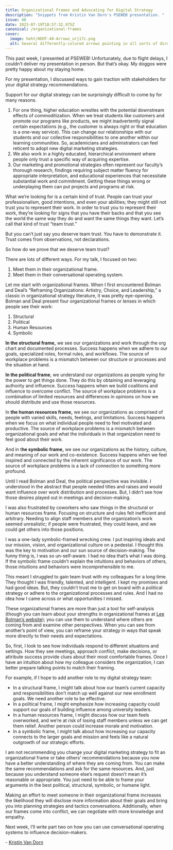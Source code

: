 ```yaml
---
title: Organizational Frames and Advocating for Digital Strategy
description: "Snippets from Kristin Van Dorn's PSEWEB presentation. "
issue: 40
date: 2023-07-19T18:57:32.975Z
canonical: /organizational-frames
cover:
  image: heht/HEHT-40-Arrows_urj17c.png
  alt: Several differently-colored arrows pointing in all sorts of directions.
---
```

This past week, I presented at PSEWEB! Unfortunately, due to flight delays, I couldn’t deliver my presentation in person. But that’s okay. My doggos were pretty happy about my staying home. 

For my presentation, I discussed ways to gain traction with stakeholders for your digital strategy recommendations. 

Support for our digital strategy can be surprisingly difficult to come by for many reasons. 

1. For one thing, higher education wrestles with the potential downstream effects of commoditization. When we treat students like customers and promote our programs like products, we might inadvertently signal certain expectations (e.g., the customer is always right or that education is a one-way service). This can change our relationships with our students and our collective responsibilities to one another within our learning communities. So, academicians and administrators can feel reticent to adopt new digital marketing strategies.
2. We also work in a highly educated, hierarchical environment where people only trust a specific way of acquiring expertise. 
3. Our marketing and promotional strategies often represent our faculty’s thorough research, findings requiring subject matter fluency for appropriate interpretation, and educational experiences that necessitate substantial work and commitment. Getting these things wrong or underplaying them can put projects and programs at risk. 

What we’re looking for is a certain kind of trust. People can trust your professionalism, good intentions, and even your abilities; they might still not trust you to represent their work. In order to trust you to represent their work, they’re looking for signs that you have their backs and that you see the world the same way they do and want the same things they want. Let’s call that kind of trust “team trust.”

But you can’t just say you deserve team trust. You have to demonstrate it. Trust comes from observations, not declarations. 

So how do we prove that we deserve team trust? 

There are lots of different ways. For my talk, I focused on two:

1. Meet them in their organizational frame. 
2. Meet them in their conversational operating system. 

Let me start with organizational frames. When I first encountered Bolman and Deal’s “Reframing Organizations: Artistry, Choice, and Leadership,” a classic in organizational strategy literature, it was pretty eye-opening. Bolman and Deal present four organizational frames or lenses in which people see their work: 

1. Structural 
2. Political 
3. Human Resources
4. Symbolic  

**In the structural frame,** we see our organizations and work through the org chart and documented processes. Success happens when we adhere to our goals, specialized roles, formal rules, and workflows. The source of workplace problems is a mismatch between our structure or processes and the situation at hand. 

**In the political frame**, we understand our organizations as people vying for the power to get things done. They do this by obtaining and leveraging authority and influence. Success happens when we build coalitions and influence to overcome conflict. The source of workplace problems is a combination of limited resources and differences in opinions on how we should distribute and use those resources.

In **the human resources frame,** we see our organizations as comprised of people with varied skills, needs, feelings, and limitations. Success happens when we focus on what individual people need to feel motivated and productive. The source of workplace problems is a mismatch between organizational goals and what the individuals in that organization need to feel good about their work.

And in t**he symbolic frame,** we see our organizations as the history, culture, and meaning of our work and co-existence. Success happens when we feel inspired and connected by the inherent significance of our work. The source of workplace problems is a lack of connection to something more profound.  

Until I read Bolman and Deal, the political perspective was invisible. I understood in the abstract that people needed titles and raises and would want influence over work distribution and processes. But, I didn’t see how those desires played out in meetings and decision-making. 

I was also frustrated by coworkers who saw things in the structural or human resources frame. Focusing on structure and rules felt inefficient and arbitrary. Needing to align staff members and the organization’s work seemed unrealistic; if people were frustrated, they could leave, and we could get others into those positions.

I was a one-lady symbolic-framed wrecking crew. I put inspiring ideals and our mission, vision, and organizational culture on a pedestal. I thought this was the key to motivation and our sun source of decision-making. The funny thing is, I was so un-self-aware. I had no idea that’s what I was doing. If the symbolic frame couldn’t explain the intuitions and behaviors of others, those intuitions and behaviors were incomprehensible to me. 

This meant I struggled to gain team trust with my colleagues for a long time. They thought I was friendly, talented, and intelligent. I kept my promises and had good ideas. But, they couldn’t trust me to get on board with a political strategy or adhere to the organizational processes and rules. And I had no idea how I came across or what opportunities I missed. 

These organizational frames are more than just a tool for self-analysis (though you can learn about your strengths in organizational frames at [Lee Bolman’s website](https://www.leebolman.com/teaching-reframing/)); you can use them to understand where others are coming from and examine other perspectives. When you can see from another’s point of view, you can reframe your strategy in ways that speak more directly to their needs and expectations. 

So, first, I look to see how individuals respond to different situations and settings. How they see meetings, approach conflict, make decisions, or attribute success provide clues about their most comfortable frames. Once I have an intuition about how my colleague considers the organization, I can better prepare talking points to match their framing. 

For example, if I hope to add another role to my digital strategy team: 

* In a structural frame, I might talk about how our team’s current capacity and responsibilities don’t match up well against our new enrollment goals. We need another role to be effective.   
* In a political frame, I might emphasize how increasing capacity could support our goals of building influence among university leaders. 
* In a human resources frame, I might discuss how our team feels overworked, and we’re at risk of losing staff members unless we can get them relief. Another person could increase morale and motivation. 
* In a symbolic frame, I might talk about how increasing our capacity connects to the larger goals and mission and feels like a natural outgrowth of our strategic efforts. 

I am not recommending you change your digital marketing strategy to fit an organizational frame or take others’ recommendations because you now have a better understanding of where they are coming from. You can make the same recommendations and ask for the same resources. And, just because you understand someone else’s request doesn’t mean it’s reasonable or appropriate. You just need to be able to frame your arguments in the best political, structural, symbolic, or humane light. 

Making an effort to meet someone in their organizational frame increases the likelihood they will disclose more information about their goals and bring you into planning strategies and tactics conversations. Additionally, when our frames come into conflict, we can negotiate with more knowledge and empathy.

Next week, I’ll write part two on how you can use conversational operating systems to influence decision-makers.    

\-﻿ [Kristin Van Dorn](https://www.linkedin.com/in/kristinvandorn/)